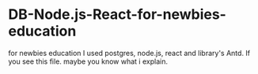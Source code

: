 # DB-Node.js-React-for-newbies-education
for newbies education 
I used postgres, node.js, react and library's Antd.
If you see this file. maybe you know what i explain.
